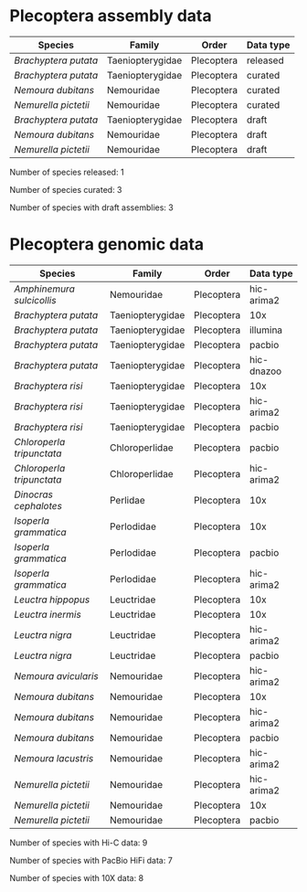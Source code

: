 # Plecoptera assembly data

| Species | Family | Order | Data type |
| -- | --- | --- | --- |
| *Brachyptera putata* | Taeniopterygidae | Plecoptera | released |
| *Brachyptera putata* | Taeniopterygidae | Plecoptera | curated |
| *Nemoura dubitans* | Nemouridae | Plecoptera | curated |
| *Nemurella pictetii* | Nemouridae | Plecoptera | curated |
| *Brachyptera putata* | Taeniopterygidae | Plecoptera | draft |
| *Nemoura dubitans* | Nemouridae | Plecoptera | draft |
| *Nemurella pictetii* | Nemouridae | Plecoptera | draft |

Number of species released: 1

Number of species curated: 3

Number of species with draft assemblies: 3

# Plecoptera genomic data

| Species | Family | Order | Data type |
| -- | --- | --- | --- |
| *Amphinemura sulcicollis* | Nemouridae | Plecoptera | hic-arima2 |
| *Brachyptera putata* | Taeniopterygidae | Plecoptera | 10x |
| *Brachyptera putata* | Taeniopterygidae | Plecoptera | illumina |
| *Brachyptera putata* | Taeniopterygidae | Plecoptera | pacbio |
| *Brachyptera putata* | Taeniopterygidae | Plecoptera | hic-dnazoo |
| *Brachyptera risi* | Taeniopterygidae | Plecoptera | 10x |
| *Brachyptera risi* | Taeniopterygidae | Plecoptera | hic-arima2 |
| *Brachyptera risi* | Taeniopterygidae | Plecoptera | pacbio |
| *Chloroperla tripunctata* | Chloroperlidae | Plecoptera | pacbio |
| *Chloroperla tripunctata* | Chloroperlidae | Plecoptera | hic-arima2 |
| *Dinocras cephalotes* | Perlidae | Plecoptera | 10x |
| *Isoperla grammatica* | Perlodidae | Plecoptera | 10x |
| *Isoperla grammatica* | Perlodidae | Plecoptera | pacbio |
| *Isoperla grammatica* | Perlodidae | Plecoptera | hic-arima2 |
| *Leuctra hippopus* | Leuctridae | Plecoptera | 10x |
| *Leuctra inermis* | Leuctridae | Plecoptera | 10x |
| *Leuctra nigra* | Leuctridae | Plecoptera | hic-arima2 |
| *Leuctra nigra* | Leuctridae | Plecoptera | pacbio |
| *Nemoura avicularis* | Nemouridae | Plecoptera | hic-arima2 |
| *Nemoura dubitans* | Nemouridae | Plecoptera | 10x |
| *Nemoura dubitans* | Nemouridae | Plecoptera | hic-arima2 |
| *Nemoura dubitans* | Nemouridae | Plecoptera | pacbio |
| *Nemoura lacustris* | Nemouridae | Plecoptera | hic-arima2 |
| *Nemurella pictetii* | Nemouridae | Plecoptera | hic-arima2 |
| *Nemurella pictetii* | Nemouridae | Plecoptera | 10x |
| *Nemurella pictetii* | Nemouridae | Plecoptera | pacbio |

Number of species with Hi-C data: 9

Number of species with PacBio HiFi data: 7

Number of species with 10X data: 8
